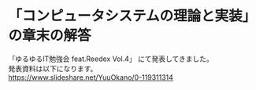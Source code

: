 # 「コンピュータシステムの理論と実装」の章末の解答
「ゆるゆるIT勉強会 feat.Reedex Vol.4」 にて発表してきました。  
発表資料は以下になります。  
https://www.slideshare.net/YuuOkano/0-119311314
